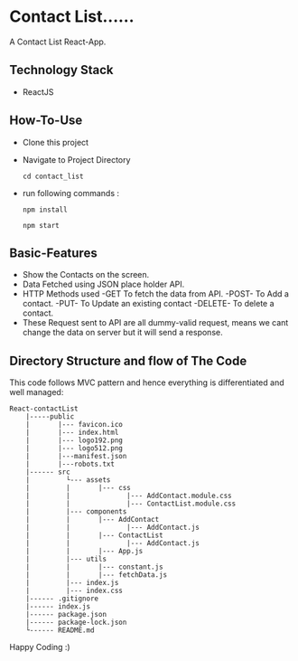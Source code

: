 # Contact List......

A Contact List React-App.

## Technology Stack
- ReactJS

## How-To-Use

- Clone this project

- Navigate to Project Directory
    ```
    cd contact_list
    ```
- run following commands :
    ```
    npm install 
    ```
    ```
    npm start
    ```
## Basic-Features
- Show the Contacts on the screen.
- Data Fetched using JSON place holder API.
- HTTP Methods used
    -GET To fetch the data from API.
    -POST- To Add a contact.
    -PUT- To Update an existing contact
    -DELETE- To delete a contact.
- These Request sent to API are all dummy-valid request, means we cant change the data on server but it will send a response.  
   
## Directory Structure and flow of The Code
This code follows MVC pattern and hence everything is differentiated and well managed:

    React-contactList
        |-----public
        |       |--- favicon.ico
        |       |--- index.html
        |       |--- logo192.png
        |       |--- logo512.png
        |       |---manifest.json
        |       |---robots.txt
        |------ src
        |         └--- assets
        |         |       |--- css
        |         |              |--- AddContact.module.css
        |         |              |--- ContactList.module.css
        |         |--- components
        |         |       |--- AddContact
        |         |              |--- AddContact.js
        |         |       |--- ContactList
        |         |              |--- AddContact.js
        |         |       |--- App.js
        |         |--- utils
        |         |       |--- constant.js
        |         |       |--- fetchData.js
        |         |--- index.js
        |         |--- index.css
        |------ .gitignore
        |------ index.js
        |------ package.json
        |------ package-lock.json
        └------ README.md

Happy Coding :)
